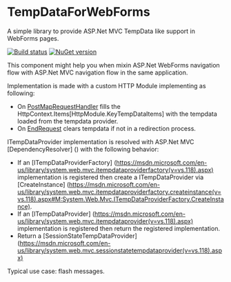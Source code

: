 # TempDataForWebForms
A simple library to provide ASP.Net MVC TempData like support in WebForms pages.

[![Build status](https://ci.appveyor.com/api/projects/status/vvt1r802829nny9g/branch/master?svg=true)](https://ci.appveyor.com/project/ogaudefroy/tempdataforwebforms/branch/master) [![NuGet version](https://badge.fury.io/nu/TempDataForWebForms.svg)](https://badge.fury.io/nu/TempDataForWebForms)

This component might help you when mixin ASP.Net WebForms navigation flow with ASP.Net MVC navigation flow in the same application.

Implementation is made with a custom HTTP Module implementing as following:
 - On [PostMapRequestHandler](https://msdn.microsoft.com/en-us/library/system.web.httpapplication.postmaprequesthandler%28v=vs.110%29.aspx) fills the HttpContext.Items[HttpModule.KeyTempDataItems] with the tempdata loaded from the tempdata provider.
 - On [EndRequest](https://msdn.microsoft.com/en-us/library/system.web.httpapplication.endrequest%28v=vs.110%29.aspx) clears tempdata if not in a redirection process.

ITempDataProvider implementation is resolved with ASP.Net MVC [DependencyResolver] () with the following behavior:
 - If an [ITempDataProviderFactory] (https://msdn.microsoft.com/en-us/library/system.web.mvc.itempdataproviderfactory(v=vs.118).aspx) implementation is registered then create a ITempDataProvider via [CreateInstance] (https://msdn.microsoft.com/en-us/library/system.web.mvc.itempdataproviderfactory.createinstance(v=vs.118).aspx#M:System.Web.Mvc.ITempDataProviderFactory.CreateInstance).
 - If an [ITempDataProvider] (https://msdn.microsoft.com/en-us/library/system.web.mvc.itempdataprovider(v=vs.118).aspx) implementation is registered then return the registered implementation.
 - Return a [SessionStateTempDataProvider] (https://msdn.microsoft.com/en-us/library/system.web.mvc.sessionstatetempdataprovider(v=vs.118).aspx)
 
Typical use case: flash messages.
